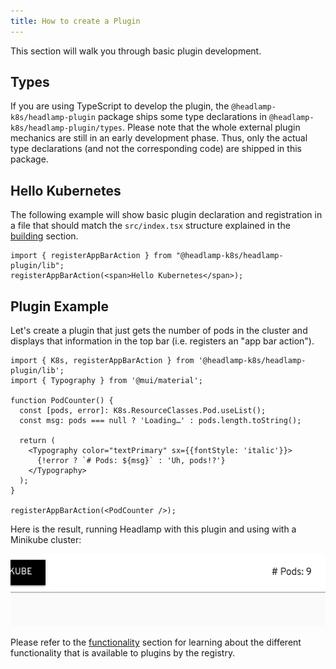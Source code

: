 ```yaml
---
title: How to create a Plugin
---
```


This section will walk you through basic plugin development.

## Types

If you are using TypeScript to develop the plugin, the
`@headlamp-k8s/headlamp-plugin` package ships some type declarations in
`@headlamp-k8s/headlamp-plugin/types`. Please note that the whole external
plugin mechanics are still in an early development phase. Thus, only the
actual type declarations (and not the corresponding code) are shipped in this
package.

## Hello Kubernetes

The following example will show basic plugin declaration and registration
in a file that should match the `src/index.tsx` structure explained in the
[building](./building.md) section.

```tsx title="/src/index.tsx"
import { registerAppBarAction } from "@headlamp-k8s/headlamp-plugin/lib";
registerAppBarAction(<span>Hello Kubernetes</span>);
```

## Plugin Example

Let's create a plugin that just gets the number of pods in the cluster and
displays that information in the top bar (i.e. registers an "app bar action").

```tsx title="/src/index.tsx"
import { K8s, registerAppBarAction } from '@headlamp-k8s/headlamp-plugin/lib';
import { Typography } from '@mui/material';

function PodCounter() {
  const [pods, error]: K8s.ResourceClasses.Pod.useList();
  const msg: pods === null ? 'Loading…' : pods.length.toString();

  return (
    <Typography color="textPrimary" sx={{fontStyle: 'italic'}}>
      {!error ? `# Pods: ${msg}` : 'Uh, pods!?'}
    </Typography>
  );
}

registerAppBarAction(<PodCounter />);
```

Here is the result, running Headlamp with this plugin and using with a Minikube cluster:

![screenshot showing a label on the top bar with the number of pods available](./images/podcounter_screenshot.png)

Please refer to the [functionality](./functionality/index.md) section for learning about
the different functionality that is available to plugins by the registry.
